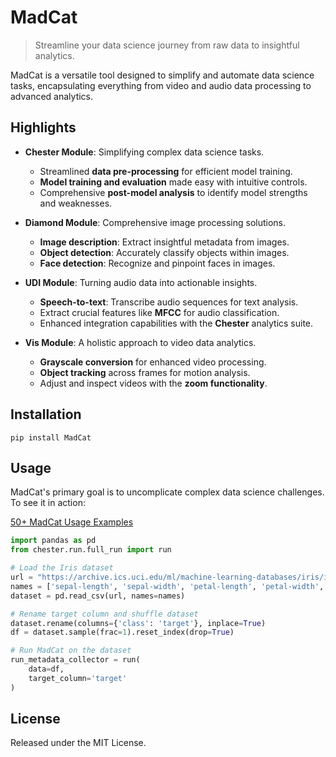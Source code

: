 # MadCat

> Streamline your data science journey from raw data to insightful analytics.

MadCat is a versatile tool designed to simplify and automate data science tasks, encapsulating everything from video and
audio data processing to advanced analytics.

## Highlights

- **Chester Module**: Simplifying complex data science tasks.
    - Streamlined **data pre-processing** for efficient model training.
    - **Model training and evaluation** made easy with intuitive controls.
    - Comprehensive **post-model analysis** to identify model strengths and weaknesses.

- **Diamond Module**: Comprehensive image processing solutions.
    - **Image description**: Extract insightful metadata from images.
    - **Object detection**: Accurately classify objects within images.
    - **Face detection**: Recognize and pinpoint faces in images.

- **UDI Module**: Turning audio data into actionable insights.
    - **Speech-to-text**: Transcribe audio sequences for text analysis.
    - Extract crucial features like **MFCC** for audio classification.
    - Enhanced integration capabilities with the **Chester** analytics suite.

- **Vis Module**: A holistic approach to video data analytics.
    - **Grayscale conversion** for enhanced video processing.
    - **Object tracking** across frames for motion analysis.
    - Adjust and inspect videos with the **zoom functionality**.

## Installation

```
pip install MadCat
```

## Usage

MadCat's primary goal is to uncomplicate complex data science challenges. To see it in action:

[50+ MadCat Usage Examples](https://github.com/amito-ds/chester/blob/main/projects/projects.md)

```python
import pandas as pd
from chester.run.full_run import run

# Load the Iris dataset
url = "https://archive.ics.uci.edu/ml/machine-learning-databases/iris/iris.data"
names = ['sepal-length', 'sepal-width', 'petal-length', 'petal-width', 'class']
dataset = pd.read_csv(url, names=names)

# Rename target column and shuffle dataset
dataset.rename(columns={'class': 'target'}, inplace=True)
df = dataset.sample(frac=1).reset_index(drop=True)

# Run MadCat on the dataset
run_metadata_collector = run(
    data=df, 
    target_column='target'
)
```

## License

Released under the MIT License. 